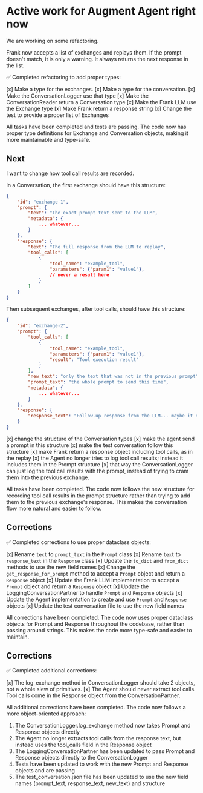 # Active work for Augment Agent right now

We are working on some refactoring.

Frank now accepts a list of exchanges and replays them. If the prompt doesn't match, it is only a warning.
It always returns the next response in the list.

✅ Completed refactoring to add proper types:

[x] Make a type for the exchanges.
[x] Make a type for the conversation.
[x] Make the ConversationLogger use that type
[x] Make the ConversationReader return a Conversation type
[x] Make the Frank LLM use the Exchange type
[x] Make Frank return a response string
[x] Change the test to provide a proper list of Exchanges

All tasks have been completed and tests are passing. The code now has proper type definitions for Exchange and Conversation objects, making it more maintainable and type-safe.

## Next

I want to change how tool call results are recorded.

In a Conversation, the first exchange should have this structure:

```json
{
    "id": "exchange-1",
    "prompt": {
        "text": "The exact prompt text sent to the LLM",
        "metadata": {
            ... whatever...
        }
    },
    "response": {
        "text": "The full response from the LLM to replay",
        "tool_calls": [
            {
                "tool_name": "example_tool",
                "parameters": {"param1": "value1"},
                // never a result here
            }
        ]
    }
}
```

Then subsequent exchanges, after tool calls, should have this structure:

```json
{
    "id": "exchange-2",
    "prompt": {
        "tool_calls": [
            {
                "tool_name": "example_tool",
                "parameters": {"param1": "value1"},
                "result": "Tool execution result"
            }
        ],
        "new_text": "only the text that was not in the previous prompt",
        "prompt_text": "the whole prompt to send this time",
        "metadata": {
            ... whatever...
        }
    },
    "response": {
        "response_text": "Follow-up response from the LLM... maybe it doesn't have tool calls this time"
    }
}
```

[x] change the structure of the Conversation types
[x] make the agent send a prompt in this structure
[x] make the test conversation follow this structure
[x] make Frank return a response object including tool calls, as in the replay
[x] the Agent no longer tries to log tool call results; instead it includes them in the Prompt structure
[x] that way the ConversationLogger can just log the tool call results with the prompt, instead of trying to cram them into the previous exchange.

All tasks have been completed. The code now follows the new structure for recording tool call results in the prompt structure rather than trying to add them to the previous exchange's response. This makes the conversation flow more natural and easier to follow.

## Corrections

✅ Completed corrections to use proper dataclass objects:

[x] Rename `text` to `prompt_text` in the `Prompt` class
[x] Rename `text` to `response_text` in the `Response` class
[x] Update the `to_dict` and `from_dict` methods to use the new field names
[x] Change the `get_response_for_prompt` method to accept a `Prompt` object and return a `Response` object
[x] Update the Frank LLM implementation to accept a `Prompt` object and return a `Response` object
[x] Update the LoggingConversationPartner to handle `Prompt` and `Response` objects
[x] Update the Agent implementation to create and use `Prompt` and `Response` objects
[x] Update the test conversation file to use the new field names

All corrections have been completed. The code now uses proper dataclass objects for Prompt and Response throughout the codebase, rather than passing around strings. This makes the code more type-safe and easier to maintain.

## Corrections

✅ Completed additional corrections:

[x] The log_exchange method in ConversationLogger should take 2 objects, not a whole slew of primitives.
[x] The Agent should never extract tool calls. Tool calls come in the Response object from the ConversationPartner.

All additional corrections have been completed. The code now follows a more object-oriented approach:
1. The ConversationLogger.log_exchange method now takes Prompt and Response objects directly
2. The Agent no longer extracts tool calls from the response text, but instead uses the tool_calls field in the Response object
3. The LoggingConversationPartner has been updated to pass Prompt and Response objects directly to the ConversationLogger
4. Tests have been updated to work with the new Prompt and Response objects and are passing
5. The test_conversation.json file has been updated to use the new field names (prompt_text, response_text, new_text) and structure